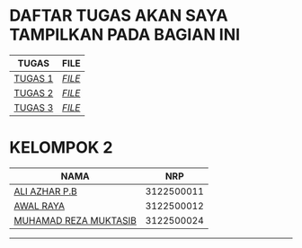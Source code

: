 # DAFTAR TUGAS AKAN SAYA TAMPILKAN PADA BAGIAN INI
| TUGAS | FILE |
| ------| -----|
| [TUGAS 1](#tugas-1) |  _[FILE](https://github.com/ALiAzhar14/SysAdmin-3122500011/blob/main/TUGAS1.md)_ |
| [TUGAS 2](#tugas-2) |  _[FILE](https://github.com/ALiAzhar14/SysAdmin-3122500011/blob/main/TUGAS2/TUGAS_2/PPT_SYSADMIN.md)_ |
| [TUGAS 3](#tugas-3) |  _[FILE](https://github.com/ALiAzhar14/SysAdmin-3122500011/blob/main/TUGAS3/TUGAS_3/README.md)_ |

# KELOMPOK 2

| NAMA | NRP |
| ---- | --- |
| [ALI AZHAR P.B](https://github.com/AliAzhar14)| 3122500011 |
| [AWAL RAYA](https://github.com/abirey)| 3122500012 |
| [MUHAMAD REZA MUKTASIB](https://github.com/Reza1290)| 3122500024 |

-------
